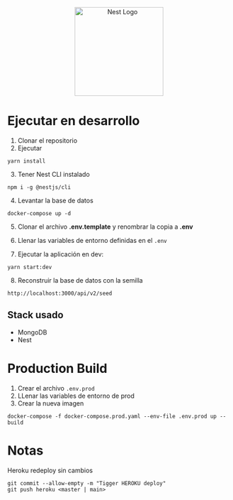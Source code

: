 <p align="center">
  <a href="http://nestjs.com/" target="blank"><img src="https://nestjs.com/img/logo-small.svg" width="200" alt="Nest Logo" /></a>
</p>

# Ejecutar en desarrollo

1. Clonar el repositorio
2. Ejecutar

```
yarn install
```
3. Tener Nest CLI instalado

```
npm i -g @nestjs/cli
```

4. Levantar la base de datos

```
docker-compose up -d
```

5. Clonar el archivo __.env.template__ y renombrar la copia a __.env__ 

6. Llenar las variables de entorno definidas en el ```.env```

7. Ejecutar la aplicación en dev:
```
yarn start:dev
```

8. Reconstruir la base de datos con la semilla

```
http://localhost:3000/api/v2/seed
```

## Stack usado
* MongoDB
* Nest

# Production Build
 
1. Crear el archivo ```.env.prod```
2. LLenar las variables de entorno de prod
3. Crear la nueva imagen
```
docker-compose -f docker-compose.prod.yaml --env-file .env.prod up --build
```


# Notas
Heroku redeploy sin cambios
```
git commit --allow-empty -m "Tigger HEROKU deploy"
git push heroku <master | main>
```